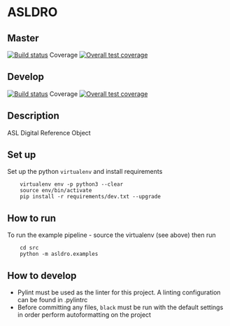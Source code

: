 # ASLDRO


## Master
[![Build status](https://git.goldstandardphantoms.com/GSP/software/asldro/badges/master/pipeline.svg)](https://git.goldstandardphantoms.com/GSP/software/asldro/commits/master)
Coverage [![Overall test coverage](https://git.goldstandardphantoms.com/GSP/software/asldro/badges/master/coverage.svg)](https://git.goldstandardphantoms.com/GSP/software/asldro/pipelines)

## Develop
[![Build status](https://git.goldstandardphantoms.com/GSP/software/asldro/badges/develop/pipeline.svg)](https://git.goldstandardphantoms.com/GSP/software/asldro/commits/develop)
Coverage [![Overall test coverage](https://git.goldstandardphantoms.com/GSP/software/asldro/badges/develop/coverage.svg)](https://git.goldstandardphantoms.com/GSP/software/asldro/pipelines)


## Description

ASL Digital Reference Object


## Set up

Set up the python `virtualenv` and install requirements
```
    virtualenv env -p python3 --clear
    source env/bin/activate
    pip install -r requirements/dev.txt --upgrade
```

## How to run

To run the example pipeline - source the virtualenv (see above) then run
```
    cd src
    python -m asldro.examples
```

## How to develop

- Pylint must be used as the linter for this project. A linting configuration can be found in .pylintrc
- Before committing any files, `black` must be run with the default settings in order perform autoformatting on the project

